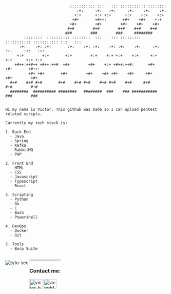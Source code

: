 ```

                            ::::::::::: :::   ::: ::::::::::: ::::::::      
                               :+:     :+:   :+:     :+:    :+:    :+:    
                              +:+      +:+ +:+      +:+    +:+    +:+   
                             +#+       +#++:       +#+    +#+    +:+   
                            +#+        +#+        +#+    +#+    +#+   
                           #+#        #+#        #+#    #+#    #+#     
                          ###        ###        ###     ########      
        ::::::::  :::::::::: ::::::::  :::    ::: :::::::::  ::::::::::: ::::::::::: :::   ::: 
      :+:    :+: :+:       :+:    :+: :+:    :+: :+:    :+:     :+:         :+:     :+:   :+:  
     +:+        +:+       +:+        +:+    +:+ +:+    +:+     +:+         +:+      +:+ +:+    
    +#++:++#++ +#++:++#  +#+        +#+    +:+ +#++:++#:      +#+         +#+       +#++:      
          +#+ +#+       +#+        +#+    +#+ +#+    +#+     +#+         +#+        +#+        
  #+#    #+# #+#       #+#    #+# #+#    #+# #+#    #+#     #+#         #+#        #+#         
  ########  ########## ########   ########  ###    ### ###########     ###        ###     


Hi my name is Victor. This github was made so I can upload pentest related scripts.

Currently my tech stack is:

1. Back End
  - Java
  - Spring
  - Kafka
  - RabbitMQ
  - PHP

2. Front End
  - HTML
  - CSS
  - Javascript
  - Typescript
  - React

3. Scripting
  - Python
  - Go
  - C
  - Bash
  - Powershell

4. DevOps
  - Docker
  - Git

5. Tools
  - Burp Suite

```

<div style="display: flex; align-items: flex-start;">
  <p>
    <img align="left" src="https://github-readme-stats.vercel.app/api/top-langs?username=tyto-sec&show_icons=true&locale=en&layout=compact&theme=dracula" alt="tyto-sec" />
  </p>
  <div>

  --- 
  <h3>Contact me:</h3>
    <a href="https://twitter.com/victor_hfsilva" target="blank"><img align="center" src="https://raw.githubusercontent.com/rahuldkjain/github-profile-readme-generator/master/src/images/icons/Social/twitter.svg" alt="victor_hfsilva" height="30" width="40" /></a>
    <a href="https://linkedin.com/in/victorhfsilva" target="blank"><img align="center" src="https://raw.githubusercontent.com/rahuldkjain/github-profile-readme-generator/master/src/images/icons/Social/linked-in-alt.svg" alt="victorhfsilva" height="30" width="40" /></a>
  </div>
</div>


